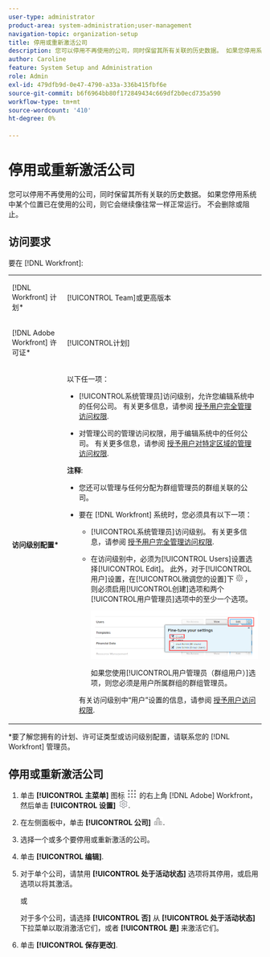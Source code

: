 ```yaml
---
user-type: administrator
product-area: system-administration;user-management
navigation-topic: organization-setup
title: 停用或重新激活公司
description: 您可以停用不再使用的公司，同时保留其所有关联的历史数据。 如果您停用系统中某个位置已在使用的公司，则它会继续像往常一样正常运行。 不会删除或阻止。
author: Caroline
feature: System Setup and Administration
role: Admin
exl-id: 479dfb9d-0e47-4790-a33a-336b415fbf6e
source-git-commit: b6f6964bb80f172849434c669df2b0ecd735a590
workflow-type: tm+mt
source-wordcount: '410'
ht-degree: 0%

---
```


# 停用或重新激活公司

您可以停用不再使用的公司，同时保留其所有关联的历史数据。 如果您停用系统中某个位置已在使用的公司，则它会继续像往常一样正常运行。 不会删除或阻止。

## 访问要求

要在 [!DNL Workfront]:

<table style="table-layout:auto"> 
 <col data-mc-conditions=""> 
 <col data-mc-conditions=""> 
 <tbody> 
  <tr> 
   <td role="rowheader"> <p>[!DNL Workfront] 计划*</p> </td> 
   <td>[!UICONTROL Team]或更高版本</td> 
  </tr> 
  <tr> 
   <td role="rowheader"> <p>[!DNL Adobe Workfront] 许可证*</p> </td> 
   <td>[!UICONTROL计划]</td> 
  </tr> 
  <tr data-mc-conditions=""> 
   <td role="rowheader"><strong>访问级别配置*</strong> </td> 
   <td> <p>以下任一项：</p> 
    <ul> 
     <li> <p>[!UICONTROL系统管理员]访问级别，允许您编辑系统中的任何公司。 有关更多信息，请参阅 <a href="../../../administration-and-setup/add-users/configure-and-grant-access/grant-a-user-full-administrative-access.md" class="MCXref xref">授予用户完全管理访问权限</a>. </p> </li> 
     <li> <p>对管理公司的管理访问权限，用于编辑系统中的任何公司。 有关更多信息，请参阅 <a href="../../../administration-and-setup/add-users/configure-and-grant-access/grant-users-admin-access-certain-areas.md" class="MCXref xref">授予用户对特定区域的管理访问权限</a>.</p> </li> 
    </ul> <p><b>注释</b>:  
     <ul> 
      <li> <p>您还可以管理与任何分配为群组管理员的群组关联的公司。</p> </li> 
      <li> <p>要在 [!DNL Workfront] 系统时，您必须具有以下一项：</p> 
       <ul> 
        <li> <p>[!UICONTROL系统管理员]访问级别。 有关更多信息，请参阅 <a href="../../../administration-and-setup/add-users/configure-and-grant-access/grant-a-user-full-administrative-access.md" class="MCXref xref">授予用户完全管理访问权限</a>. </p> </li> 
        <li> <p>在访问级别中，必须为[!UICONTROL Users]设置选择[!UICONTROL Edit]。 此外，对于[!UICONTROL用户]设置，在[!UICONTROL微调您的设置]下 <img src="assets/gear-icon-in-access-levels.png"> ，则必须启用[!UICONTROL创建]选项和两个[!UICONTROL用户管理员]选项中的至少一个选项。 </p> <p> <img src="assets/access-req-users.png" style="width: 350;height: 101;"> </p> <p>如果您使用[!UICONTROL用户管理员（群组用户）]选项，则您必须是用户所属群组的群组管理员。</p> </li> 
       </ul> <p>有关访问级别中“用户”设置的信息，请参阅 <a href="../../../administration-and-setup/add-users/configure-and-grant-access/grant-access-other-users.md" class="MCXref xref">授予用户访问权限</a>.</p> </li> 
     </ul> </p> </td> 
  </tr> 
 </tbody> 
</table>

&#42;要了解您拥有的计划、许可证类型或访问级别配置，请联系您的 [!DNL Workfront] 管理员。

## 停用或重新激活公司

1. 单击 **[!UICONTROL 主菜单]** 图标 ![](assets/main-menu-icon.png) 的右上角 [!DNL Adobe] Workfront，然后单击 **[!UICONTROL 设置]** ![](assets/gear-icon-settings.png).

1. 在左侧面板中，单击 **[!UICONTROL 公司]** ![](assets/companies-icon-left-panel.png).

1. 选择一个或多个要停用或重新激活的公司。
1. 单击 **[!UICONTROL 编辑]**.
1. 对于单个公司，请禁用 **[!UICONTROL 处于活动状态]** 选项将其停用，或启用选项以将其激活。

   或

   对于多个公司，请选择 **[!UICONTROL 否]** 从 **[!UICONTROL 处于活动状态]** 下拉菜单以取消激活它们，或者 **[!UICONTROL 是]** 来激活它们。

1. 单击 **[!UICONTROL 保存更改]**.
